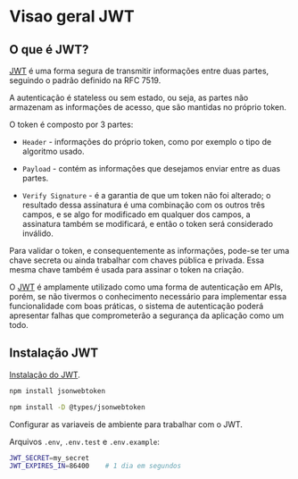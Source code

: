 # Visao geral JWT

## O que é JWT?

[JWT](https://jwt.io/) é uma forma segura de transmitir informações entre duas partes, seguindo o padrão definido na RFC 7519.

A autenticação é stateless ou sem estado, ou seja, as partes não armazenam as informações de acesso, que são mantidas no próprio token.

O token é composto por 3 partes:

* `Header` - informações do próprio token, como por exemplo o tipo de algoritmo usado.

* `Payload` - contém as informações que desejamos enviar entre as duas partes.

* `Verify Signature` - é a garantia de que um token não foi alterado; o resultado dessa assinatura é uma combinação com os outros três campos, e se algo for modificado em qualquer dos campos, a assinatura também se modificará, e então o token será considerado inválido.

Para validar o token, e consequentemente as informações, pode-se ter uma chave secreta ou ainda trabalhar com chaves pública e privada. Essa mesma chave também é usada para assinar o token na criação.

O [JWT](https://jwt.io/) é amplamente utilizado como uma forma de autenticação em APIs, porém, se não tivermos o conhecimento necessário para implementar essa funcionalidade com boas práticas, o sistema de autenticação poderá apresentar falhas que comprometerão a segurança da aplicação como um todo.

## Instalação JWT

[Instalação do JWT](https://jwt.io/libraries?language=Node.js).

```bash
npm install jsonwebtoken

npm install -D @types/jsonwebtoken
```

Configurar as variaveis de ambiente para trabalhar com o JWT.

Arquivos `.env`, `.env.test` e `.env.example`:

```bash
JWT_SECRET=my_secret
JWT_EXPIRES_IN=86400    # 1 dia em segundos
```
